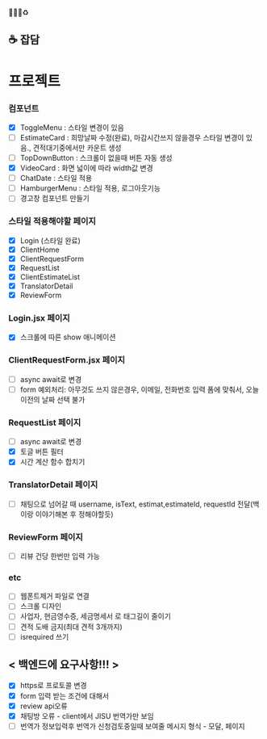 🐛✨💄♻️

## ☕ 잡담

# 프로젝트

### 컴포넌트

- [x] ToggleMenu : 스타일 변경이 있음
- [ ] EstimateCard : 희망날짜 수정(완료), 마감시간쓰지 않을경우 스타일 변경이 있음., 견적대기중에서만 카운트 생성
- [ ] TopDownButton : 스크롤이 없을때 버튼 자동 생성
- [x] VideoCard : 화면 넓이에 따라 width값 변경
- [ ] ChatDate : 스타일 적용
- [ ] HamburgerMenu : 스타일 적용, 로그아웃기능
- [ ] 경고창 컴포넌트 만들기

### 스타일 적용해야할 페이지

- [x] Login (스타일 완료)
- [x] ClientHome
- [x] ClientRequestForm
- [x] RequestList
- [x] ClientEstimateList
- [x] TranslatorDetail
- [x] ReviewForm

### Login.jsx 페이지

- [x] 스크롤에 따른 show 애니메이션

### ClientRequestForm.jsx 페이지

- [ ] async await로 변경
- [ ] form 예외처리: 아무것도 쓰지 않은경우, 이메일, 전화번호 입력 폼에 맞춰서, 오늘이전의 날짜 선택 불가

### RequestList 페이지

- [ ] async await로 변경
- [x] 토글 버튼 필터
- [x] 시간 계산 함수 합치기

### TranslatorDetail 페이지

- [ ] 채팅으로 넘어갈 때 username, isText, estimat,estimateId, requestId 전달(백이랑 이야기해본 후 정해야할듯)

### ReviewForm 페이지

- [ ] 리뷰 건당 한번만 입력 가능

### etc

- [ ] 웹폰트제거 파일로 연결
- [ ] 스크롤 디자인
- [ ] 사업자, 현금영수증, 세금명세서 로 태그길이 줄이기
- [ ] 견적 도배 금지(최대 견적 3개까지)
- [ ] isrequired 쓰기

## < 백엔드에 요구사항!!! >

- [x] https로 프로토콜 변경
- [x] form 입력 받는 조건에 대해서
- [x] review api오류
- [x] 채팅방 오류 - client에서 JISU 번역가만 보임
- [ ] 번역가 정보입력후 번역가 신청검토중일때 보여줄 메시지 형식 - 모달, 페이지
